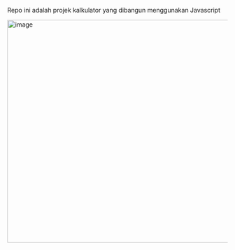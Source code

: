 Repo ini adalah projek kalkulator yang dibangun menggunakan Javascript


<img width="509" alt="image" src="https://user-images.githubusercontent.com/105266004/197696980-ea421c84-1984-4562-bb56-b32fedebaa88.png">
